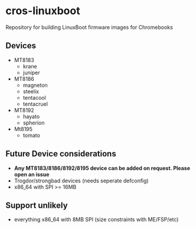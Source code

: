# cros-linuxboot

Repository for building LinuxBoot firmware images for Chromebooks

## Devices

- MT8183
    - krane
    - juniper
- MT8186
    - magneton
    - steelix
    - tentacool
    - tentacruel
- MT8192
    - hayato
    - spherion
- Mt8195
    - tomato

## Future Device considerations

- **Any MT8183/8186/8192/8195 device can be added on request. Please open an issue**
- Trogdor/strongbad devices (needs seperate defconfig)
- x86_64 with SPI >= 16MB

## Support unlikely

- everything x86_64 with 8MB SPI (size constraints with ME/FSP/etc) 
